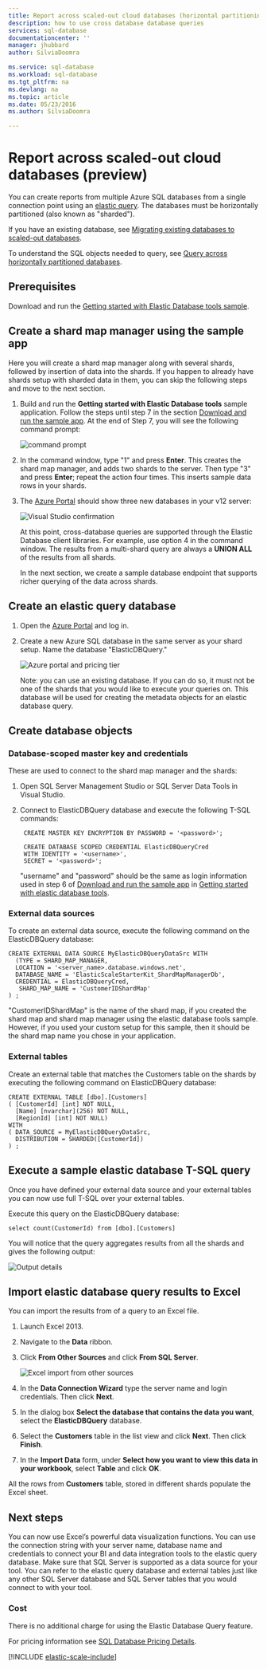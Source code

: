 ```yaml
---
title: Report across scaled-out cloud databases (horizontal partitioning) | Microsoft Azure
description: how to use cross database database queries
services: sql-database
documentationcenter: ''
manager: jhubbard
author: SilviaDoomra

ms.service: sql-database
ms.workload: sql-database
ms.tgt_pltfrm: na
ms.devlang: na
ms.topic: article
ms.date: 05/23/2016
ms.author: SilviaDoomra

---
```

# Report across scaled-out cloud databases (preview)
You can create reports from multiple Azure SQL databases from a single connection point using an [elastic query](sql-database-elastic-query-overview.md). The databases must be horizontally partitioned (also known as "sharded"). 

If you have an existing database, see [Migrating existing databases to scaled-out databases](sql-database-elastic-convert-to-use-elastic-tools.md).

To understand the SQL objects needed to query, see [Query across horizontally partitioned databases](sql-database-elastic-query-horizontal-partitioning.md).

## Prerequisites
Download and run the [Getting started with Elastic Database tools sample](sql-database-elastic-scale-get-started.md).

## Create a shard map manager using the sample app
Here you will create a shard map manager along with several shards, followed by insertion of data into the shards. If you happen to already have shards setup with sharded data in them, you can skip the following steps and move to the next section.

1. Build and run the **Getting started with Elastic Database tools** sample application. Follow the steps until step 7 in the section [Download and run the sample app](sql-database-elastic-scale-get-started.md#Getting-started-with-elastic-database-tools). At the end of Step 7, you will see the following command prompt:
   
    ![command prompt][1]
2. In the command window, type "1" and press **Enter**. This creates the shard map manager, and adds two shards to the server. Then type "3" and press **Enter**; repeat the action four times. This inserts sample data rows in your shards.
3. The [Azure Portal](https://portal.azure.com) should show three new databases in your v12 server:
   
   ![Visual Studio confirmation][2]
   
   At this point, cross-database queries are supported through the Elastic Database client libraries. For example, use option 4 in the command window. The results from a multi-shard query are always a **UNION ALL** of the results from all shards.
   
   In the next section, we create a sample database endpoint that supports richer querying of the data across shards.

## Create an elastic query database
1. Open the [Azure Portal](https://portal.azure.com) and log in.
2. Create a new Azure SQL database in the same server as your shard setup. Name the database "ElasticDBQuery."
   
    ![Azure portal and pricing tier][3]
   
    Note: you can use an existing database. If you can do so, it must not be one of the shards that you would like to execute your queries on. This database will be used for creating the metadata objects for an elastic database query.

## Create database objects
### Database-scoped master key and credentials
These are used to connect to the shard map manager and the shards:

1. Open SQL Server Management Studio or SQL Server Data Tools in Visual Studio.
2. Connect to ElasticDBQuery database and execute the following T-SQL commands:
   
        CREATE MASTER KEY ENCRYPTION BY PASSWORD = '<password>';
   
        CREATE DATABASE SCOPED CREDENTIAL ElasticDBQueryCred
        WITH IDENTITY = '<username>',
        SECRET = '<password>';
   
    "username" and "password" should be the same as login information used in step 6 of [Download and run the sample app](sql-database-elastic-scale-get-started.md#Getting-started-with-elastic-database-tools) in [Getting started with elastic database tools](sql-database-elastic-scale-get-started.md).

### External data sources
To create an external data source, execute the following command on the ElasticDBQuery database:

    CREATE EXTERNAL DATA SOURCE MyElasticDBQueryDataSrc WITH
      (TYPE = SHARD_MAP_MANAGER,
      LOCATION = '<server_name>.database.windows.net',
      DATABASE_NAME = 'ElasticScaleStarterKit_ShardMapManagerDb',
      CREDENTIAL = ElasticDBQueryCred,
       SHARD_MAP_NAME = 'CustomerIDShardMap'
    ) ;

 "CustomerIDShardMap" is the name of the shard map, if you created the shard map and shard map manager using the elastic database tools sample. However, if you used your custom setup for this sample, then it should be the shard map name you chose in your application.

### External tables
Create an external table that matches the Customers table on the shards by executing the following command on ElasticDBQuery database:

    CREATE EXTERNAL TABLE [dbo].[Customers]
    ( [CustomerId] [int] NOT NULL,
      [Name] [nvarchar](256) NOT NULL,
      [RegionId] [int] NOT NULL)
    WITH
    ( DATA_SOURCE = MyElasticDBQueryDataSrc,
      DISTRIBUTION = SHARDED([CustomerId])
    ) ;

## Execute a sample elastic database T-SQL query
Once you have defined your external data source and your external tables you can now use full T-SQL over your external tables.

Execute this query on the ElasticDBQuery database:

    select count(CustomerId) from [dbo].[Customers]

You will notice that the query aggregates results from all the shards and gives the following output:

![Output details][4]

## Import elastic database query results to Excel
 You can import the results from of a query to an Excel file.

1. Launch Excel 2013.
2. Navigate to the **Data** ribbon.
3. Click **From Other Sources** and click **From SQL Server**.
   
   ![Excel import from other sources][5]
4. In the **Data Connection Wizard** type the server name and login credentials. Then click **Next**.
5. In the dialog box **Select the database that contains the data you want**, select the **ElasticDBQuery** database.
6. Select the **Customers** table in the list view and click **Next**. Then click **Finish**.
7. In the **Import Data** form, under **Select how you want to view this data in your workbook**, select **Table** and click **OK**.

All the rows from **Customers** table, stored in different shards populate the Excel sheet.

## Next steps
You can now use Excel’s powerful data visualization functions. You can use the connection string with your server name, database name and credentials to connect your BI and data integration tools to the elastic query database. Make sure that SQL Server is supported as a data source for your tool. You can refer to the elastic query database and external tables just like any other SQL Server database and SQL Server tables that you would connect to with your tool.

### Cost
There is no additional charge for using the Elastic Database Query feature.

For pricing information see [SQL Database Pricing Details](https://azure.microsoft.com/pricing/details/sql-database/).

[!INCLUDE [elastic-scale-include](../../includes/elastic-scale-include.md)]

<!--Image references-->
[1]: ./media/sql-database-elastic-query-getting-started/cmd-prompt.png
[2]: ./media/sql-database-elastic-query-getting-started/portal.png
[3]: ./media/sql-database-elastic-query-getting-started/tiers.png
[4]: ./media/sql-database-elastic-query-getting-started/details.png
[5]: ./media/sql-database-elastic-query-getting-started/exel-sources.png
<!--anchors-->
